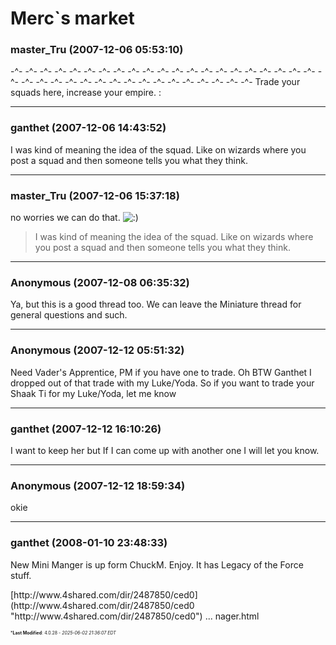 # Merc`s market

### **master_Tru** (2007-12-06 05:53:10)

-^- -^- -^- -^- -^- -^- -^- -^- -^- -^- -^- -^- -^- -^- -^- -^- -^- -^- -^- -^- -^- -^- -^- -^- -^- -^- -^- -^- -^- -^- -^- -^- -^- -^- -^- -^- -^- -^-
Trade your squads here, increase your empire. :

---

### **ganthet** (2007-12-06 14:43:52)

I was kind of meaning the idea of the squad. Like on wizards where you post a squad and then someone tells you what they think.

---

### **master_Tru** (2007-12-06 15:37:18)

no worries we can do that. <!-- s:) -->![:)](https://i.ibb.co/8LPNcWCM/icon-e-smile.gif)<!-- s:) -->
> I was kind of meaning the idea of the squad. Like on wizards where you post a squad and then someone tells you what they think.

---

### **Anonymous** (2007-12-08 06:35:32)

Ya, but this is a good thread too. We can leave the Miniature thread for general questions and such.

---

### **Anonymous** (2007-12-12 05:51:32)

Need Vader's Apprentice, PM if you have one to trade.
Oh BTW Ganthet I dropped out of that trade with my Luke/Yoda.
So if you want to trade your Shaak Ti for my Luke/Yoda, let me know

---

### **ganthet** (2007-12-12 16:10:26)

I want to keep her but If I can come up with another one I will let you know.

---

### **Anonymous** (2007-12-12 18:59:34)

okie

---

### **ganthet** (2008-01-10 23:48:33)

New Mini Manger is up form ChuckM. Enjoy. It has Legacy of the Force stuff.
<!-- m -->[http://www.4shared.com/dir/2487850/ced0](http://www.4shared.com/dir/2487850/ced0 "http://www.4shared.com/dir/2487850/ced0")<!-- m --> ... nager.html



<span style="font-size: 0.5em;">***Last Modified**: 4.0.28 - *2025-06-02 21:36:07 EDT*</span>